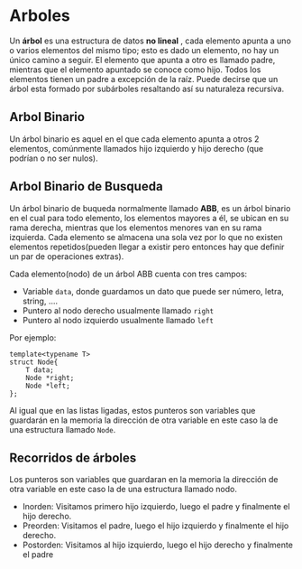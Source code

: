 # Arboles


Un **árbol** es una estructura de datos **no lineal** , cada elemento apunta a uno o varios elementos del mismo tipo; esto es dado un elemento, no hay un único camino a seguir. El elemento que apunta a otro es llamado padre, mientras que el elemento apuntado se conoce como hijo. Todos los elementos tienen un padre a excepción de la raíz. Puede decirse que un árbol esta formado por subárboles resaltando así su naturaleza recursiva.

## Arbol Binario

Un árbol binario es aquel en el que cada elemento apunta a otros 2 elementos, comúnmente llamados hijo izquierdo y hijo derecho (que podrían o no ser nulos).

## Arbol  Binario de Busqueda

Un árbol binario de buqueda normalmente llamado **ABB**, es un árbol binario en el cual para todo elemento, los elementos mayores a él, se ubican en su rama derecha, mientras que los elementos menores van en su rama izquierda. Cada elemento se almacena una sola vez por lo que no existen elementos repetidos(pueden llegar a existir pero entonces hay que definir un par de operaciones extras).


Cada elemento(nodo) de un árbol ABB cuenta con tres campos:
- Variable `data`, donde guardamos un dato que puede ser número, letra, string, ....
- Puntero al nodo derecho usualmente llamado `right` 
- Puntero al nodo izquierdo usualmente llamado `left`

Por ejemplo:

```
template<typename T>
struct Node{
    T data;
    Node *right;
    Node *left;
};
```

Al igual que en las listas ligadas, estos punteros son variables que guardarán en la memoria la dirección de otra variable en este caso la de una estructura llamado `Node`.


## Recorridos de árboles

Los punteros son variables que guardaran en la memoria la dirección de otra variable en este caso la de una estructura llamado nodo.

- Inorden: Visitamos primero hijo izquierdo, luego el padre y finalmente el hijo derecho.
- Preorden: Visitamos el padre, luego el hijo izquierdo y finalmente el hijo derecho.
- Postorden: Visitamos al hijo izquierdo, luego el hijo derecho y finalmente el padre
